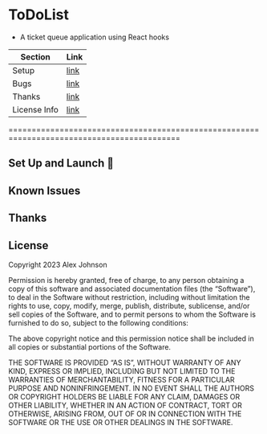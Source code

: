 # ToDoList
* A ticket queue application using React hooks

| Section      | Link |
| ----------- | ----------- |
| Setup      | [link](##set-up-and-launch)      |
| Bugs   | [link](##known-issues)        |
| Thanks   | [link](##thanks)        |
| License Info   | [link](##license)        |

===========================================================================================

## Set Up and Launch 🚀

## Known Issues

## Thanks

## License
Copyright 2023 Alex Johnson

Permission is hereby granted, free of charge, to any person obtaining a copy of this software and associated documentation files (the “Software”), to deal in the Software without restriction, including without limitation the rights to use, copy, modify, merge, publish, distribute, sublicense, and/or sell copies of the Software, and to permit persons to whom the Software is furnished to do so, subject to the following conditions:

The above copyright notice and this permission notice shall be included in all copies or substantial portions of the Software.

THE SOFTWARE IS PROVIDED “AS IS”, WITHOUT WARRANTY OF ANY KIND, EXPRESS OR IMPLIED, INCLUDING BUT NOT LIMITED TO THE WARRANTIES OF MERCHANTABILITY, FITNESS FOR A PARTICULAR PURPOSE AND NONINFRINGEMENT. IN NO EVENT SHALL THE AUTHORS OR COPYRIGHT HOLDERS BE LIABLE FOR ANY CLAIM, DAMAGES OR OTHER LIABILITY, WHETHER IN AN ACTION OF CONTRACT, TORT OR OTHERWISE, ARISING FROM, OUT OF OR IN CONNECTION WITH THE SOFTWARE OR THE USE OR OTHER DEALINGS IN THE SOFTWARE.

